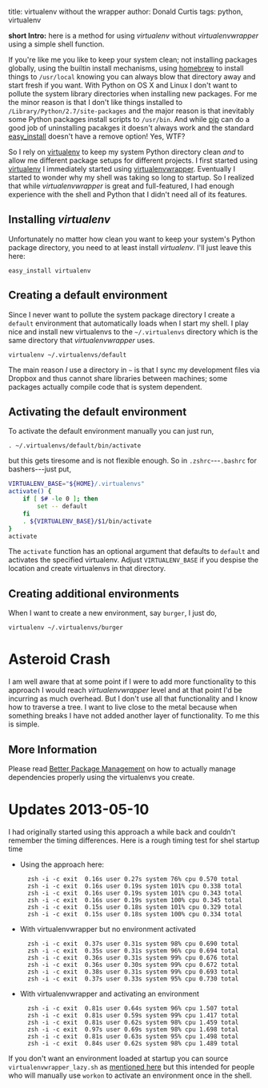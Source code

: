 title: virtualenv without the wrapper
author: Donald Curtis
tags: python, virtualenv

**short Intro:** here is a method for using *virtualenv* without *virtualenvwrapper* using a simple shell function.

If you're like me you like to keep your system clean; not installing packages globally, using the builtin install mechanisms, using [homebrew](http://mxcl.github.io/homebrew/) to install things to `/usr/local` knowing you can always blow that directory away and start fresh if you want. With Python on OS X and Linux I don't want to pollute the system library directories when installing new packages. For me the minor reason is that I don't like things installed to `/Library/Python/2.7/site-packages` and the major reason is that inevitably some Python packages install scripts to `/usr/bin`. And while [pip](http://www.pip-installer.org/en/latest/) can do a good job of uninstalling pacakges it doesn't always work and the standard [easy_install](http://peak.telecommunity.com/DevCenter/EasyInstall) doesn't have a remove option! Yes, WTF?

So I rely on [virtualenv](http://www.virtualenv.org/) to keep my system Python directory clean *and* to allow me different package setups for different projects. I first started using [virtualenv](http://www.virtualenv.org/) I immediately started using [virtualenvwrapper](https://bitbucket.org/dhellmann/virtualenvwrapper). Eventually I started to wonder why my shell was taking so long to startup. So I realized that while *virtualenvwrapper* is great and full-featured, I had enough experience with the shell and Python that I didn't need all of its features.


## Installing *virtualenv*

Unfortunately no matter how clean you want to keep your system's Python package directory, you need to at least install *virtualenv*. I'll just leave this here:

```console
easy_install virtualenv
```

## Creating a default environment

Since I never want to pollute the system package directory I create a `default` environment that automatically loads when I start my shell. I play nice and install new virtualenvs to the `~/.virtualenvs` directory which is the same directory that *virtualenvwrapper* uses.

```console
virtualenv ~/.virtualenvs/default
```

The main reason *I* use a directory in `~` is that I sync my development files via Dropbox and thus cannot share libraries between machines; some packages actually compile code that is system dependent.


## Activating the default environment

To activate the default environment manually you can just run,

```console
. ~/.virtualenvs/default/bin/activate
```

but this gets tiresome and is not flexible enough. So in `.zshrc`---`.bashrc` for bashers---just put,

```bash
VIRTUALENV_BASE="${HOME}/.virtualenvs"
activate() {
    if [ $# -le 0 ]; then
        set -- default
    fi
    . ${VIRTUALENV_BASE}/$1/bin/activate
}
activate
```

The `activate` function has an optional argument that defaults to `default` and activates the specified virtualenv. Adjust `VIRTUALENV_BASE` if you despise the location and create virtualenvs in that directory.

## Creating additional environments

When I want to create a new environment, say `burger`, I just do,

```console
virtualenv ~/.virtualenvs/burger
```


# Asteroid Crash

I am well aware that at some point if I were to add more functionality to this approach I would reach *virtualenvwrapper* level and at that point I'd be incurring as much overhead. But I don't use all that functionality and I know how to traverse a tree. I want to live close to the metal because when something breaks I have not added another layer of functionality. To me this is simple.


## More Information

Please read [Better Package Management](http://nvie.com/posts/better-package-management/) on how to actually manage dependencies properly using the virtualenvs you create.


# Updates 2013-05-10

I had originally started using this approach a while back and couldn't remember the timing differences. Here is a rough timing test for shel startup time

- Using the approach here:

        zsh -i -c exit  0.16s user 0.27s system 76% cpu 0.570 total
        zsh -i -c exit  0.16s user 0.19s system 101% cpu 0.338 total
        zsh -i -c exit  0.16s user 0.19s system 101% cpu 0.343 total
        zsh -i -c exit  0.16s user 0.19s system 100% cpu 0.345 total
        zsh -i -c exit  0.15s user 0.18s system 101% cpu 0.329 total
        zsh -i -c exit  0.15s user 0.18s system 100% cpu 0.334 total


- With virtualenvwrapper but no environment activated

        zsh -i -c exit  0.37s user 0.31s system 98% cpu 0.690 total
        zsh -i -c exit  0.35s user 0.31s system 96% cpu 0.694 total
        zsh -i -c exit  0.36s user 0.31s system 99% cpu 0.676 total
        zsh -i -c exit  0.36s user 0.30s system 99% cpu 0.672 total
        zsh -i -c exit  0.38s user 0.31s system 99% cpu 0.693 total
        zsh -i -c exit  0.37s user 0.33s system 95% cpu 0.730 total

- With virtualenvwrapper and activating an environment

        zsh -i -c exit  0.81s user 0.64s system 96% cpu 1.507 total
        zsh -i -c exit  0.81s user 0.59s system 99% cpu 1.417 total
        zsh -i -c exit  0.81s user 0.62s system 98% cpu 1.459 total
        zsh -i -c exit  0.97s user 0.69s system 98% cpu 1.698 total
        zsh -i -c exit  0.81s user 0.63s system 95% cpu 1.498 total
        zsh -i -c exit  0.84s user 0.62s system 98% cpu 1.489 total

If you don't want an environment loaded at startup you can source `virtualenvwrapper_lazy.sh` as [mentioned here](https://bitbucket.org/dhellmann/virtualenvwrapper/issue/125/initialization-causes-slow-shell-startup) but this intended for people who will manually use `workon` to activate an environment once in the shell.

